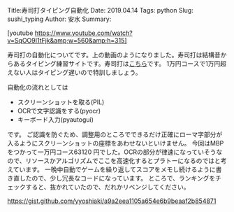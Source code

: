 Title:寿司打タイピング自動化
Date: 2019.04.14
Tags: python
Slug: sushi_typing
Author: 安水
Summary:

[youtube https://www.youtube.com/watch?v=SqOO9I1tFjk&amp;w=560&amp;h=315]

寿司打の自動化についてです。上の動画のようになりました。寿司打は結構昔からあるタイピング練習サイトです。寿司打は<a href="http://typing.sakura.ne.jp/sushida/">こちら</a>です。
1万円コースで1万円超えない人はタイピング遅いので特訓しましょう。

自動化の流れとしては
- スクリーンショットを取る(PIL)
- OCRで文字認識をする(pyocr)
- キーボード入力(pyautogui)

です。
ご認識を防ぐため、調整用のところでできるだけ正確にローマ字部分が入るようにスクリーンショットの座標をあわせないといけません。
今回はMBPをつかって一万円コース63120 円でした。OCRの部分が律速になっていそうなので、リソースかアルゴリズムでここを高速化するとプラトーになるのではと考えています。
一晩中自動でゲームを繰り返してスコアをメモし続けるように書き直したので、少し冗長なコードになっています。
ところで、ランキングをチェックすると、抜かれていたので、だれかリベンジしてください。

https://gist.github.com/yyoshiaki/a9a2eea1105a654e6b9beaaf2b854871

&nbsp;
